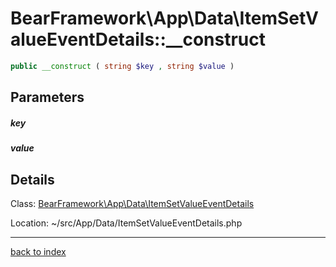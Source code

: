 # BearFramework\App\Data\ItemSetValueEventDetails::__construct

```php
public __construct ( string $key , string $value )
```

## Parameters

##### key

##### value

## Details

Class: [BearFramework\App\Data\ItemSetValueEventDetails](bearframework.app.data.itemsetvalueeventdetails.class.md)

Location: ~/src/App/Data/ItemSetValueEventDetails.php

---

[back to index](index.md)

